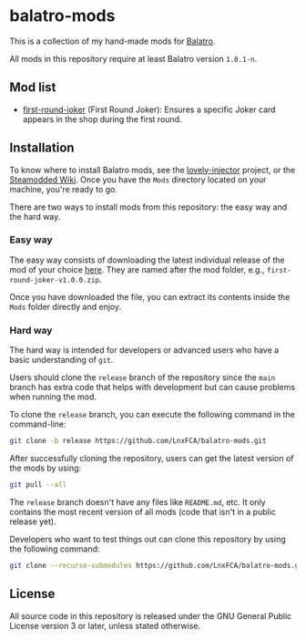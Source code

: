 # balatro-mods

This is a collection of my hand-made mods for [Balatro](https://store.steampowered.com/app/2379780).

All mods in this repository require at least Balatro version `1.0.1-n`.

## Mod list

- [first-round-joker](./first-round-joker) (First Round Joker): Ensures a specific Joker card appears in the shop during the first round.

## Installation

To know where to install Balatro mods, see the
[lovely-injector](https://github.com/ethangreen-dev/lovely-injector?tab=readme-ov-file#manual-installation)
project, or the [Steamodded Wiki](https://github.com/Steamodded/smods/wiki/#step-3-installing-steamodded).
Once you have the `Mods` directory located on your machine, you're ready to go.

There are two ways to install mods from this repository: the easy way and the hard way.

### Easy way

The easy way consists of downloading the latest individual release of the mod of
your choice [here](https://github.com/LnxFCA/balatro-mods/releases). They are named
after the mod folder, e.g., `first-round-joker-v1.0.0.zip`.

Once you have downloaded the file, you can extract its contents inside the `Mods` folder
directly and enjoy.

### Hard way

The hard way is intended for developers or advanced users who have a basic understanding of `git`.

Users should clone the `release` branch of the repository since the `main` branch
has extra code that helps with development but can cause problems when running
the mod.

To clone the `release` branch, you can execute the following command in the command-line:

```sh
git clone -b release https://github.com/LnxFCA/balatro-mods.git
```

After successfully cloning the repository, users can get the latest version of the mods by using:

```sh
git pull --all
```

The `release` branch doesn't have any files like `README.md`, etc. It only contains the most recent version of all mods (code that isn't in a public release yet).

Developers who want to test things out can clone this repository by using the following command:

```sh
git clone --recurse-submodules https://github.com/LnxFCA/balatro-mods.git
```

## License

All source code in this repository is released under the GNU General Public License version 3 or later, unless stated otherwise.
